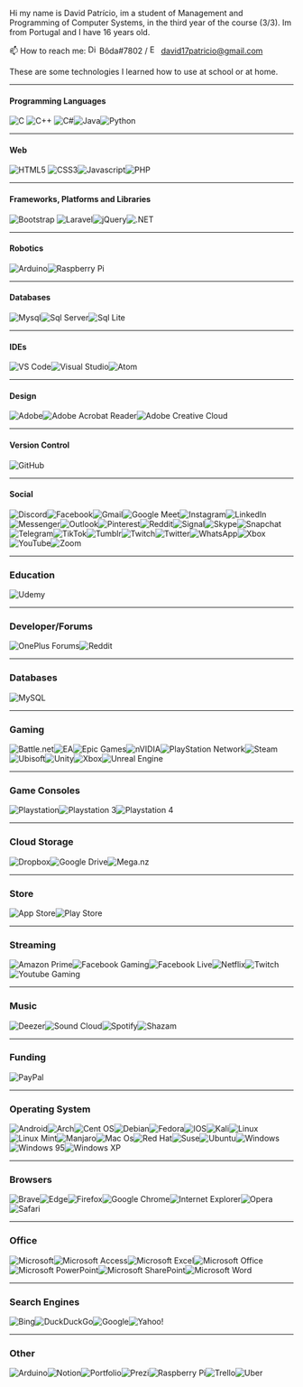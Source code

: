 Hi my name is David Patrício, im a student of Management and Programming of Computer Systems, in the third year of the course (3/3).
Im from Portugal and I have 16 years old.

📫 How to reach me: <img alt="Discord" width="16" height="16" src="https://logodownload.org/wp-content/uploads/2017/11/discord-logo-7-1.png"/> Bôda#7802 / <img alt="Email" width="16" height="16" src="https://cdn-icons-png.flaticon.com/512/281/281769.png"/> david17patricio@gmail.com

These are some technologies I learned how to use at school or at home.

---

#### Programming Languages
<img alt="C" src="https://img.shields.io/badge/C-00599C?style=for-the-badge&logo=c&logoColor=white"/> <img alt="C++" src="https://img.shields.io/badge/C%2B%2B-00599C?style=for-the-badge&logo=c%2B%2B&logoColor=white"/> <img alt="C#" src="https://img.shields.io/badge/C%23-239120?style=for-the-badge&logo=c-sharp&logoColor=white"/><img alt="Java" src="https://img.shields.io/badge/Java-ED8B00?style=for-the-badge&logo=java&logoColor=white"/><img alt="Python" src="https://img.shields.io/badge/Python-3776AB?style=for-the-badge&logo=python&logoColor=white"/>

---

#### Web
<img alt="HTML5" src="https://img.shields.io/badge/HTML5-E34F26?style=for-the-badge&logo=html5&logoColor=white"/> <img alt="CSS3" src="https://img.shields.io/badge/CSS3-1572B6?style=for-the-badge&logo=css3&logoColor=white"/><img alt="Javascript" src="https://img.shields.io/badge/JavaScript-F7DF1E?style=for-the-badge&logo=javascript&logoColor=black"/><img alt="PHP" src="https://img.shields.io/badge/PHP-777BB4?style=for-the-badge&logo=php&logoColor=white"/>        

---

#### Frameworks, Platforms and Libraries
<img alt="Bootstrap" src="https://img.shields.io/badge/Bootstrap-563D7C?style=for-the-badge&logo=bootstrap&logoColor=white"/> <img alt="Laravel" src="https://img.shields.io/badge/Laravel-FF2D20?style=for-the-badge&logo=laravel&logoColor=white"/><img alt="jQuery" src="https://img.shields.io/badge/jQuery-FAA523?style=for-the-badge&logo=jquery&logoColor=white"/><img alt=".NET" src="https://img.shields.io/badge/.NET-5C2D91?style=for-the-badge&logo=.net&logoColor=white"/>

---

#### Robotics
<img alt="Arduino" src="https://img.shields.io/badge/Arduino-00979C?style=for-the-badge&logo=arduino&logoColor=white"/><img alt="Raspberry Pi" src="https://img.shields.io/badge/-RaspberryPi-C51A4A?style=for-the-badge&logo=Raspberry-Pi"/>

---

#### Databases
<img alt="Mysql" src="https://img.shields.io/badge/MySQL-00758F?style=for-the-badge&logo=mysql&logoColor=white"/><img alt="Sql Server" src="https://img.shields.io/badge/Microsoft_SQL_Server-CC2927?style=for-the-badge&logo=microsoft-sql-server&logoColor=white"/><img alt="Sql Lite" src="https://img.shields.io/badge/SQLite-07405E?style=for-the-badge&logo=sqlite&logoColor=white"/>

---

#### IDEs
<img alt="VS Code" src="https://img.shields.io/badge/Visual%20Studio%20Code-0078d7.svg?style=for-the-badge&logo=visual-studio-code&logoColor=white"/><img alt="Visual Studio" src="https://img.shields.io/badge/Visual%20Studio-5C2D91.svg?style=for-the-badge&logo=visual-studio&logoColor=white"/><img alt="Atom" src="https://img.shields.io/badge/Atom-%2366595C.svg?style=for-the-badge&logo=atom&logoColor=white"/>

---

#### Design
<img alt="Adobe" src="https://img.shields.io/badge/adobe-%23FF0000.svg?style=for-the-badge&logo=adobe&logoColor=white"/><img alt="Adobe Acrobat Reader" src="https://img.shields.io/badge/Adobe%20Acrobat%20Reader-EC1C24.svg?style=for-the-badge&logo=Adobe%20Acrobat%20Reader&logoColor=white"/><img alt="Adobe Creative Cloud" src="https://img.shields.io/badge/Adobe%20Creative%20Cloud-DA1F26.svg?style=for-the-badge&logo=Adobe%20Creative%20Cloud&logoColor=white"/>

---

#### Version Control
<img alt="GitHub" src="https://img.shields.io/badge/github-%23121011.svg?style=for-the-badge&logo=github&logoColor=white"/>

---

#### Social
<img alt="Discord" src="https://img.shields.io/badge/%3CServer%3E-%237289DA.svg?style=for-the-badge&logo=discord&logoColor=white"/><img alt="Facebook" src="https://img.shields.io/badge/Facebook-%231877F2.svg?style=for-the-badge&logo=Facebook&logoColor=white"/><img alt="Gmail" src="https://img.shields.io/badge/Gmail-D14836?style=for-the-badge&logo=gmail&logoColor=white"/><img alt="Google Meet" src="https://img.shields.io/badge/Google%20Meet-00897B?style=for-the-badge&logo=google-meet&logoColor=white"/><img alt="Instagram" src="https://img.shields.io/badge/<handle>-%23E4405F.svg?style=for-the-badge&logo=Instagram&logoColor=white"/><img alt="LinkedIn" src="https://img.shields.io/badge/linkedin-%230077B5.svg?style=for-the-badge&logo=linkedin&logoColor=white"/><img alt="Messenger" src="https://img.shields.io/badge/Messenger-00B2FF?style=for-the-badge&logo=messenger&logoColor=white"/><img alt="Outlook" src="https://img.shields.io/badge/Microsoft_Outlook-0078D4?style=for-the-badge&logo=microsoft-outlook&logoColor=white"/><img alt="Pinterest" src="https://img.shields.io/badge/<handle>-%23E60023.svg?style=for-the-badge&logo=Pinterest&logoColor=white"/><img alt="Reddit" src="https://img.shields.io/badge/Reddit-FF4500?style=for-the-badge&logo=reddit&logoColor=white"/><img alt="Signal" src="https://img.shields.io/badge/Signal-%23039BE5.svg?style=for-the-badge&logo=Signal&logoColor=white"/><img alt="Skype" src="https://img.shields.io/badge/<handle>-%2300AFF0.svg?style=for-the-badge&logo=Skype&logoColor=white"/><img alt="Snapchat" src="https://img.shields.io/badge/<handle>-%23FFFC00.svg?style=for-the-badge&logo=Snapchat&logoColor=white"/><img alt="Telegram" src="https://img.shields.io/badge/Telegram-2CA5E0?style=for-the-badge&logo=telegram&logoColor=white"/><img alt="TikTok" src="https://img.shields.io/badge/<handle>-%23000000.svg?style=for-the-badge&logo=TikTok&logoColor=white"/><img alt="Tumblr" src="https://img.shields.io/badge/<handle>-%2336465D.svg?style=for-the-badge&logo=Tumblr&logoColor=white"/><img alt="Twitch" src="https://img.shields.io/badge/<handle>-%239146FF.svg?style=for-the-badge&logo=Twitch&logoColor=white"/><img alt="Twitter" src="https://img.shields.io/badge/<handle>-%231DA1F2.svg?style=for-the-badge&logo=Twitter&logoColor=white"/><img alt="WhatsApp" src="https://img.shields.io/badge/WhatsApp-25D366?style=for-the-badge&logo=whatsapp&logoColor=white"/><img alt="Xbox" src="https://img.shields.io/badge/<handle>-%23107C10.svg?style=for-the-badge&logo=Xbox&logoColor=white"/><img alt="YouTube" src="https://img.shields.io/badge/<handle>-%23FF0000.svg?style=for-the-badge&logo=YouTube&logoColor=white"/><img alt="Zoom" src="https://img.shields.io/badge/Zoom-2D8CFF?style=for-the-badge&logo=zoom&logoColor=white"/>

---

### Education
<img alt="Udemy" src="https://img.shields.io/badge/Udemy-A435F0?style=for-the-badge&logo=Udemy&logoColor=white"/>

---

### Developer/Forums
<img alt="OnePlus Forums" src="https://img.shields.io/badge/OnePlusForums-%23EB0028.svg?style=for-the-badge&logo=OnePlus&logoColor=white"/><img alt="Reddit" src="https://img.shields.io/badge/Reddit-%23FF4500.svg?style=for-the-badge&logo=Reddit&logoColor=white"/>

---

### Databases
<img alt="MySQL" src="https://img.shields.io/badge/mysql-%2300000f.svg?style=for-the-badge&logo=mysql&logoColor=white"/>

---

### Gaming
<img alt="Battle.net" src="https://img.shields.io/badge/battle.net-%2300AEFF.svg?style=for-the-badge&logo=battle.net&logoColor=white"/><img alt="EA" src="https://img.shields.io/badge/ea-%23000000.svg?style=for-the-badge&logo=ea&logoColor=white"/><img alt="Epic Games" src="https://img.shields.io/badge/epicgames-%23313131.svg?style=for-the-badge&logo=epicgames&logoColor=white"/><img alt="nVIDIA " src="https://img.shields.io/badge/nVIDIA-%2376B900.svg?style=for-the-badge&logo=nVIDIA&logoColor=white"/><img alt="PlayStation Network" src="https://img.shields.io/badge/PSN-%230070D1.svg?style=for-the-badge&logo=Playstation&logoColor=white"/><img alt="Steam" src="https://img.shields.io/badge/steam-%23000000.svg?style=for-the-badge&logo=steam&logoColor=white"/><img alt="Ubisoft" src="https://img.shields.io/badge/Ubisoft-%23F5F5F5.svg?style=for-the-badge&logo=Ubisoft&logoColor=black"/><img alt="Unity" src="https://img.shields.io/badge/unity-%23000000.svg?style=for-the-badge&logo=unity&logoColor=white"/><img alt="Xbox" src="https://img.shields.io/badge/xbox-%23107C10.svg?style=for-the-badge&logo=xbox&logoColor=white"/><img alt="Unreal Engine" src="https://img.shields.io/badge/unrealengine-%23313131.svg?style=for-the-badge&logo=unrealengine&logoColor=white"/>

---

### Game Consoles
<img alt="Playstation" src="https://img.shields.io/badge/Playstation-003791?style=for-the-badge&logo=playstation&logoColor=white"/><img alt="Playstation 3" src="https://img.shields.io/badge/Playstation%203-003791?style=for-the-badge&logo=playstation-3&logoColor=white"/><img alt="Playstation 4" src="https://img.shields.io/badge/Playstation%204-003791?style=for-the-badge&logo=playstation-4&logoColor=white"/>

---

### Cloud Storage
<img alt="Dropbox" src="https://img.shields.io/badge/Dropbox-%233B4D98.svg?style=for-the-badge&logo=Dropbox&logoColor=white"/><img alt="Google Drive" src="https://img.shields.io/badge/Google%20Drive-4285F4?style=for-the-badge&logo=googledrive&logoColor=white"/><img alt="Mega.nz	" src="https://img.shields.io/badge/Mega-%23D90007.svg?style=for-the-badge&logo=Mega&logoColor=white"/>

---

### Store
<img alt="App Store	" src="https://img.shields.io/badge/App_Store-0D96F6?style=for-the-badge&logo=app-store&logoColor=white"/><img alt="Play Store" src="https://img.shields.io/badge/Google_Play-414141?style=for-the-badge&logo=google-play&logoColor=white"/>

---

### Streaming
<img alt="Amazon Prime" src="https://img.shields.io/badge/Amazon%20Prime-0F79AF?style=for-the-badge&logo=amazonprime&logoColor=white"/><img alt="Facebook Gaming" src="https://img.shields.io/badge/Facebook%20Gaming-015BE5?style=for-the-badge&logo=facebookgaming&logoColor=white"/><img alt="Facebook Live" src="https://img.shields.io/badge/Facebook%20Live-ED4242?style=for-the-badge&logo=Facebook%20Live&logoColor=white"/><img alt="Netflix" src="https://img.shields.io/badge/Netflix-E50914?style=for-the-badge&logo=netflix&logoColor=white"/><img alt="Twitch" src="https://img.shields.io/badge/Twitch-9347FF?style=for-the-badge&logo=twitch&logoColor=white"/><img alt="Youtube Gaming" src="https://img.shields.io/badge/Youtube%20Gaming-FF0000?style=for-the-badge&logo=Youtubegaming&logoColor=white"/>

---

### Music
<img alt="Deezer" src="https://img.shields.io/badge/Deezer-FEAA2D?style=for-the-badge&logo=deezer&logoColor=white"/><img alt="Sound Cloud" src="https://img.shields.io/badge/sound%20cloud-FF5500?style=for-the-badge&logo=soundcloud&logoColor=white"/><img alt="Spotify" src="https://img.shields.io/badge/Spotify-1ED760?style=for-the-badge&logo=spotify&logoColor=white"/><img alt="Shazam" src="https://img.shields.io/badge/shazam-1476FE?style=for-the-badge&logo=shazam&logoColor=white"/>

---

### Funding
<img alt="PayPal" src="https://img.shields.io/badge/PayPal-00457C?style=for-the-badge&logo=paypal&logoColor=white"/>

---

### Operating System
<img alt="Android" src="https://img.shields.io/badge/Android-3DDC84?style=for-the-badge&logo=android&logoColor=white"/><img alt="Arch" src="https://img.shields.io/badge/Arch%20Linux-1793D1?logo=arch-linux&logoColor=fff&style=for-the-badge"/><img alt="Cent OS	" src="https://img.shields.io/badge/cent%20os-002260?style=for-the-badge&logo=centos&logoColor=F0F0F0"/><img alt="Debian" src="https://img.shields.io/badge/Debian-D70A53?style=for-the-badge&logo=debian&logoColor=white"/><img alt="Fedora" src="https://img.shields.io/badge/Fedora-294172?style=for-the-badge&logo=fedora&logoColor=white"/><img alt="IOS" src="https://img.shields.io/badge/iOS-000000?style=for-the-badge&logo=ios&logoColor=white"/><img alt="Kali" src="https://img.shields.io/badge/Kali-268BEE?style=for-the-badge&logo=kalilinux&logoColor=white"/><img alt="Linux" src="https://img.shields.io/badge/Linux-FCC624?style=for-the-badge&logo=linux&logoColor=black"/><img alt="Linux Mint" src="https://img.shields.io/badge/Linux%20Mint-87CF3E?style=for-the-badge&logo=Linux%20Mint&logoColor=white"/><img alt="Manjaro" src="https://img.shields.io/badge/Manjaro-35BF5C?style=for-the-badge&logo=Manjaro&logoColor=white"/><img alt="Mac Os" src="https://img.shields.io/badge/mac%20os-000000?style=for-the-badge&logo=macos&logoColor=F0F0F0"/><img alt="Red Hat" src="https://img.shields.io/badge/Red%20Hat-EE0000?style=for-the-badge&logo=redhat&logoColor=white"/><img alt="Suse" src="https://img.shields.io/badge/SUSE-0C322C?style=for-the-badge&logo=SUSE&logoColor=white"/><img alt="Ubuntu" src="https://img.shields.io/badge/Ubuntu-E95420?style=for-the-badge&logo=ubuntu&logoColor=white"/><img alt="Windows" src="https://img.shields.io/badge/Windows-0078D6?style=for-the-badge&logo=windows&logoColor=white"><img alt="Windows 95" src="https://img.shields.io/badge/Windows%2095-008484?style=for-the-badge&logo=windows95&logoColor=white"/><img alt="Windows XP" src="https://img.shields.io/badge/Windows%20xp-003399?style=for-the-badge&logo=windowsxp&logoColor=white"/>

---

### Browsers
<img alt="Brave" src="https://img.shields.io/badge/Brave-FB542B?style=for-the-badge&logo=Brave&logoColor=white"/><img alt="Edge" src="https://img.shields.io/badge/Edge-0078D7?style=for-the-badge&logo=Microsoft-edge&logoColor=white"/><img alt="Firefox" src="https://img.shields.io/badge/Firefox-FF7139?style=for-the-badge&logo=Firefox-Browser&logoColor=white"/><img alt="Google Chrome" src="https://img.shields.io/badge/Google%20Chrome-4285F4?style=for-the-badge&logo=GoogleChrome&logoColor=white"/><img alt="Internet Explorer" src="https://img.shields.io/badge/Internet%20Explorer-0076D6?style=for-the-badge&logo=Internet%20Explorer&logoColor=white"/><img alt="Opera" src="https://img.shields.io/badge/Opera-FF1B2D?style=for-the-badge&logo=Opera&logoColor=white"/><img alt="Safari" src="https://img.shields.io/badge/Safari-000000?style=for-the-badge&logo=Safari&logoColor=white"/>

---

### Office
<img alt="Microsoft" src="https://img.shields.io/badge/Microsoft-0078D4?style=for-the-badge&logo=microsoft&logoColor=white"/><img alt="Microsoft Access" src="https://img.shields.io/badge/Microsoft_Access-A4373A?style=for-the-badge&logo=microsoft-access&logoColor=white"/><img alt="Microsoft Excel" src="https://img.shields.io/badge/Microsoft_Excel-217346?style=for-the-badge&logo=microsoft-excel&logoColor=white"/><img alt="Microsoft Office" src="https://img.shields.io/badge/Microsoft_Office-D83B01?style=for-the-badge&logo=microsoft-office&logoColor=white"/><img alt="Microsoft PowerPoint" src="https://img.shields.io/badge/Microsoft_PowerPoint-B7472A?style=for-the-badge&logo=microsoft-powerpoint&logoColor=white"/><img alt="Microsoft SharePoint" src="https://img.shields.io/badge/Microsoft_SharePoint-0078D4?style=for-the-badge&logo=microsoft-sharepoint&logoColor=white"/><img alt="Microsoft Word" src="https://img.shields.io/badge/Microsoft_Word-2B579A?style=for-the-badge&logo=microsoft-word&logoColor=white"/>

---

### Search Engines
<img alt="Bing" src="https://img.shields.io/badge/Microsoft%20Bing-258FFA?style=for-the-badge&logo=Microsoft%20Bing&logoColor=white"/><img alt="DuckDuckGo" src="https://img.shields.io/badge/DuckDuckGo-DE5833?style=for-the-badge&logo=DuckDuckGo&logoColor=white"/><img alt="Google" src="https://img.shields.io/badge/google-4285F4?style=for-the-badge&logo=google&logoColor=white"/><img alt="Yahoo!" src="https://img.shields.io/badge/Yahoo!-6001D2?style=for-the-badge&logo=Yahoo!&logoColor=white"/>

---

### Other
<img alt="Arduino" src="https://img.shields.io/badge/-Arduino-00979D?style=for-the-badge&logo=Arduino&logoColor=white"/><img alt="Notion" src="https://img.shields.io/badge/Notion-%23000000.svg?style=for-the-badge&logo=notion&logoColor=white"/><img alt="Portfolio" src="https://img.shields.io/badge/Portfolio-%23000000.svg?style=for-the-badge&logo=firefox&logoColor=#FF7139"/><img alt="Prezi" src="https://img.shields.io/badge/Prezi-%23000000.svg?style=for-the-badge&logo=Prezi&logoColor=white"/><img alt="Raspberry Pi" src="https://img.shields.io/badge/-RaspberryPi-C51A4A?style=for-the-badge&logo=Raspberry-Pi"/><img alt="Trello" src="https://img.shields.io/badge/Trello-%23026AA7.svg?style=for-the-badge&logo=Trello&logoColor=white"/><img alt="Uber" src="https://img.shields.io/badge/Uber-%23000000.svg?style=for-the-badge&logo=Uber&logoColor=white"/>
